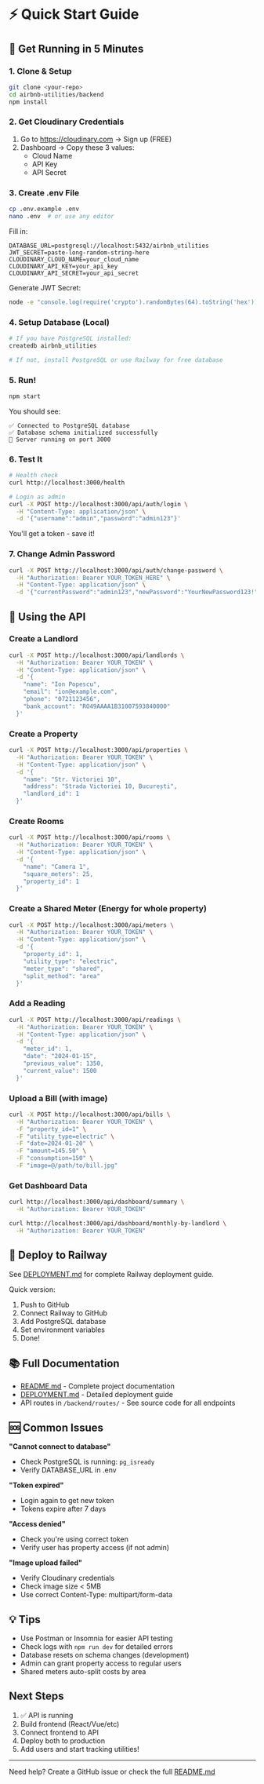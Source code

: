 # ⚡ Quick Start Guide

## 🎯 Get Running in 5 Minutes

### 1. Clone & Setup
```bash
git clone <your-repo>
cd airbnb-utilities/backend
npm install
```

### 2. Get Cloudinary Credentials
1. Go to https://cloudinary.com → Sign up (FREE)
2. Dashboard → Copy these 3 values:
   - Cloud Name
   - API Key
   - API Secret

### 3. Create .env File
```bash
cp .env.example .env
nano .env  # or use any editor
```

Fill in:
```env
DATABASE_URL=postgresql://localhost:5432/airbnb_utilities
JWT_SECRET=paste-long-random-string-here
CLOUDINARY_CLOUD_NAME=your_cloud_name
CLOUDINARY_API_KEY=your_api_key
CLOUDINARY_API_SECRET=your_api_secret
```

Generate JWT Secret:
```bash
node -e "console.log(require('crypto').randomBytes(64).toString('hex'))"
```

### 4. Setup Database (Local)
```bash
# If you have PostgreSQL installed:
createdb airbnb_utilities

# If not, install PostgreSQL or use Railway for free database
```

### 5. Run!
```bash
npm start
```

You should see:
```
✅ Connected to PostgreSQL database
✅ Database schema initialized successfully
🚀 Server running on port 3000
```

### 6. Test It
```bash
# Health check
curl http://localhost:3000/health

# Login as admin
curl -X POST http://localhost:3000/api/auth/login \
  -H "Content-Type: application/json" \
  -d '{"username":"admin","password":"admin123"}'
```

You'll get a token - save it!

### 7. Change Admin Password
```bash
curl -X POST http://localhost:3000/api/auth/change-password \
  -H "Authorization: Bearer YOUR_TOKEN_HERE" \
  -H "Content-Type: application/json" \
  -d '{"currentPassword":"admin123","newPassword":"YourNewPassword123!"}'
```

## 🎨 Using the API

### Create a Landlord
```bash
curl -X POST http://localhost:3000/api/landlords \
  -H "Authorization: Bearer YOUR_TOKEN" \
  -H "Content-Type: application/json" \
  -d '{
    "name": "Ion Popescu",
    "email": "ion@example.com",
    "phone": "0721123456",
    "bank_account": "RO49AAAA1B31007593840000"
  }'
```

### Create a Property
```bash
curl -X POST http://localhost:3000/api/properties \
  -H "Authorization: Bearer YOUR_TOKEN" \
  -H "Content-Type: application/json" \
  -d '{
    "name": "Str. Victoriei 10",
    "address": "Strada Victoriei 10, București",
    "landlord_id": 1
  }'
```

### Create Rooms
```bash
curl -X POST http://localhost:3000/api/rooms \
  -H "Authorization: Bearer YOUR_TOKEN" \
  -H "Content-Type: application/json" \
  -d '{
    "name": "Camera 1",
    "square_meters": 25,
    "property_id": 1
  }'
```

### Create a Shared Meter (Energy for whole property)
```bash
curl -X POST http://localhost:3000/api/meters \
  -H "Authorization: Bearer YOUR_TOKEN" \
  -H "Content-Type: application/json" \
  -d '{
    "property_id": 1,
    "utility_type": "electric",
    "meter_type": "shared",
    "split_method": "area"
  }'
```

### Add a Reading
```bash
curl -X POST http://localhost:3000/api/readings \
  -H "Authorization: Bearer YOUR_TOKEN" \
  -H "Content-Type: application/json" \
  -d '{
    "meter_id": 1,
    "date": "2024-01-15",
    "previous_value": 1350,
    "current_value": 1500
  }'
```

### Upload a Bill (with image)
```bash
curl -X POST http://localhost:3000/api/bills \
  -H "Authorization: Bearer YOUR_TOKEN" \
  -F "property_id=1" \
  -F "utility_type=electric" \
  -F "date=2024-01-20" \
  -F "amount=145.50" \
  -F "consumption=150" \
  -F "image=@/path/to/bill.jpg"
```

### Get Dashboard Data
```bash
curl http://localhost:3000/api/dashboard/summary \
  -H "Authorization: Bearer YOUR_TOKEN"

curl http://localhost:3000/api/dashboard/monthly-by-landlord \
  -H "Authorization: Bearer YOUR_TOKEN"
```

## 🚀 Deploy to Railway

See [DEPLOYMENT.md](DEPLOYMENT.md) for complete Railway deployment guide.

Quick version:
1. Push to GitHub
2. Connect Railway to GitHub
3. Add PostgreSQL database
4. Set environment variables
5. Done!

## 📚 Full Documentation

- [README.md](README.md) - Complete project documentation
- [DEPLOYMENT.md](DEPLOYMENT.md) - Detailed deployment guide
- API routes in `/backend/routes/` - See source code for all endpoints

## 🆘 Common Issues

**"Cannot connect to database"**
- Check PostgreSQL is running: `pg_isready`
- Verify DATABASE_URL in .env

**"Token expired"**
- Login again to get new token
- Tokens expire after 7 days

**"Access denied"**
- Check you're using correct token
- Verify user has property access (if not admin)

**"Image upload failed"**
- Verify Cloudinary credentials
- Check image size < 5MB
- Use correct Content-Type: multipart/form-data

## 💡 Tips

- Use Postman or Insomnia for easier API testing
- Check logs with `npm run dev` for detailed errors
- Database resets on schema changes (development)
- Admin can grant property access to regular users
- Shared meters auto-split costs by area

## Next Steps

1. ✅ API is running
2. Build frontend (React/Vue/etc)
3. Connect frontend to API
4. Deploy both to production
5. Add users and start tracking utilities!

---

Need help? Create a GitHub issue or check the full [README.md](README.md)
